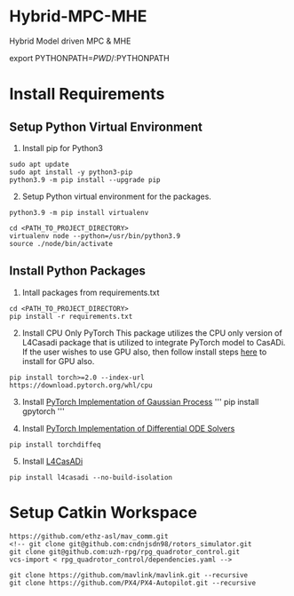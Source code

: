 # Hybrid-MPC-MHE
Hybrid Model driven MPC & MHE

export PYTHONPATH=$PWD/:$PYTHONPATH

# Install Requirements

## Setup Python Virtual Environment
1. Install pip for Python3
```
sudo apt update
sudo apt install -y python3-pip
python3.9 -m pip install --upgrade pip
```

2. Setup Python virtual environment for the packages. 
```
python3.9 -m pip install virtualenv

cd <PATH_TO_PROJECT_DIRECTORY>
virtualenv node --python=/usr/bin/python3.9
source ./node/bin/activate
```

## Install Python Packages
1. Intall packages from requirements.txt
```
cd <PATH_TO_PROJECT_DIRECTORY>
pip install -r requirements.txt
```

2. Install CPU Only PyTorch
This package utilizes the CPU only version of L4Casadi package that is utilized to integrate PyTorch model to CasADi. If the user wishes to use GPU also, then follow install steps [here](https://github.com/Tim-Salzmann/l4casadi) to install for GPU also.

```
pip install torch>=2.0 --index-url https://download.pytorch.org/whl/cpu
```

3. Install [PyTorch Implementation of Gaussian Process](https://gpytorch.ai/)
'''
pip install gpytorch
'''

4. Install [PyTorch Implementation of Differential ODE Solvers](https://github.com/rtqichen/torchdiffeq)
```
pip install torchdiffeq
```

5. Install [L4CasADi](https://github.com/Tim-Salzmann/l4casadi)
```
pip install l4casadi --no-build-isolation
```

# Setup Catkin Workspace

```
https://github.com/ethz-asl/mav_comm.git
<!-- git clone git@github.com:cndnjsdn98/rotors_simulator.git
git clone git@github.com:uzh-rpg/rpg_quadrotor_control.git
vcs-import < rpg_quadrotor_control/dependencies.yaml -->

git clone https://github.com/mavlink/mavlink.git --recursive
git clone https://github.com/PX4/PX4-Autopilot.git --recursive

```